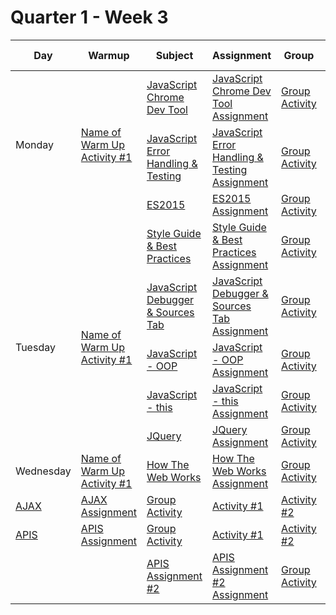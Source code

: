# Quarter 1 - Week 3

<table style="width: 100%">
  <thead>
    <tr>
      <th>Day</th>
      <th>Warmup</th>
      <th>Subject</th>
      <th>Assignment</th>
      <th>Group</th>
      <th>Activity #1</th>
      <th>Activity #2</th>
      <th>Stretch</th>
      <th>Supplemental #1</th>
      <th>Supplemental #2</th>
      <th>Supplemental #3</th>
    </tr>
  </thead>
  <tbody>
      <tr>
      <td rowspan="3">Monday</td>
      <td rowspan="3"><a href="#">Name of Warm Up Activity #1</a>
      </td>
      <td><a href="#">JavaScript Chrome Dev Tool</a>
      </td>
      <td><a href="#">JavaScript Chrome Dev Tool Assignment</a>
      </td>
         <td><a href="#">Group Activity</a>
      </td>
      <td><a href="#">Activity #1</a></td>
      <td><a href="#">Activity #2</a></td>
      <td><a href="#">JS Calculator</a>
      </td>
       <td><a href="#">Supplemental Link #1</a>
      </td>
       <td><a href="#">Supplemental Link #2</a>
      </td>
       <td><a href="#">Supplemental Link #3</a>
      </td>
    </tr>
    <tr>
      <td><a href="#">JavaScript Error Handling & Testing</a>
      </td>
      <td><a href="#">JavaScript Error Handling & Testing Assignment</a>
      </td>
         <td><a href="#">Group Activity</a>
      </td>
       <td><a href="#">Activity #1</a></td>
      <td><a href="#">Activity #2</a></td>
      <td><a href="#">JS Calculator</a>
      </td>
       <td><a href="#">Supplemental Link #1</a>
      </td>
       <td><a href="#">Supplemental Link #2</a>
      </td>
       <td><a href="#">Supplemental Link #3</a>
      </td>
    </tr>
    <tr>
      <td><a href="#">ES2015</a>
      </td>
      <td><a href="#">ES2015 Assignment</a>
      </td>
         <td><a href="#">Group Activity</a>
      </td>
       <td><a href="#">Activity #1</a></td>
      <td><a href="#">Activity #2</a></td>
      <td><a href="#">JS Calculator</a>
      </td>
       <td><a href="#">Supplemental Link #1</a>
      </td>
       <td><a href="#">Supplemental Link #2</a>
      </td>
       <td><a href="#">Supplemental Link #3</a>
      </td>
    </tr>
    <tr>
    <td></td>
    <td></td>
      <td><a href="#">Style Guide & Best Practices</a>
      </td>
      <td><a href="#">Style Guide & Best Practices Assignment</a>
      </td>
         <td><a href="#">Group Activity</a>
      </td>
       <td><a href="#">Activity #1</a></td>
      <td><a href="#">Activity #2</a></td>
      <td><a href="#">JS Calculator</a>
      </td>
       <td><a href="#">Supplemental Link #1</a>
      </td>
       <td><a href="#">Supplemental Link #2</a>
      </td>
       <td><a href="#">Supplemental Link #3</a>
      </td>
    </tr>
    <tr>
      <td rowspan="3">Tuesday</td>
      <td rowspan="3"><a href="#">Name of Warm Up Activity #1</a>
      </td>
      <td><a href="#">JavaScript Debugger & Sources Tab</a>
      </td>
      <td><a href="#">JavaScript Debugger & Sources Tab Assignment</a>
      </td>
         <td><a href="#">Group Activity</a>
      </td>
      <td><a href="#">Activity #1</a></td>
      <td><a href="#">Activity #2</a></td>
      <td><a href="#">JS Calculator</a>
      </td>
       <td><a href="#">Supplemental Link #1</a>
      </td>
       <td><a href="#">Supplemental Link #2</a>
      </td>
       <td><a href="#">Supplemental Link #3</a>
      </td>
    </tr>
    <tr>
      <td><a href="#">JavaScript - OOP</a>
      </td>
      <td><a href="#">JavaScript - OOP Assignment</a>
      </td>
         <td><a href="#">Group Activity</a>
      </td>
       <td><a href="#">Activity #1</a></td>
      <td><a href="#">Activity #2</a></td>
      <td><a href="#">JS Calculator</a>
      </td>
       <td><a href="#">Supplemental Link #1</a>
      </td>
       <td><a href="#">Supplemental Link #2</a>
      </td>
       <td><a href="#">Supplemental Link #3</a>
      </td>
    </tr>
    <tr>
      <td><a href="#">JavaScript - this</a>
      </td>
      <td><a href="#">JavaScript - this Assignment</a>
      </td>
         <td><a href="#">Group Activity</a>
      </td>
       <td><a href="#">Activity #1</a></td>
      <td><a href="#">Activity #2</a></td>
      <td><a href="#">JS Calculator</a>
      </td>
       <td><a href="#">Supplemental Link #1</a>
      </td>
       <td><a href="#">Supplemental Link #2</a>
      </td>
       <td><a href="#">Supplemental Link #3</a>
      </td>
    </tr>
    <tr>
    <td></td>
    <td></td>
      <td><a href="#">JQuery</a>
      </td>
      <td><a href="#">JQuery Assignment</a>
      </td>
         <td><a href="#">Group Activity</a>
      </td>
       <td><a href="#">Activity #1</a></td>
      <td><a href="#">Activity #2</a></td>
      <td><a href="#">JS Calculator</a>
      </td>
       <td><a href="#">Supplemental Link #1</a>
      </td>
       <td><a href="#">Supplemental Link #2</a>
      </td>
       <td><a href="#">Supplemental Link #3</a>
      </td>
    </tr>
    <tr>
      <td>Wednesday</td>
      <td><a href="#">Name of Warm Up Activity #1</a>
      </td>
      <td><a href="#">How The Web Works</a>
      </td>
      <td><a href="#">How The Web Works Assignment</a>
      </td>
         <td><a href="#">Group Activity</a>
      </td>
      <td><a href="#">Activity #1</a></td>
      <td><a href="#">Activity #2</a></td>
      <td><a href="#">JS Calculator</a>
      </td>
       <td><a href="#">Supplemental Link #1</a>
      </td>
       <td><a href="#">Supplemental Link #2</a>
      </td>
       <td><a href="#">Supplemental Link #3</a>
      </td>
    </tr>
    <tr>
      <td><a href="#">AJAX</a>
      </td>
      <td><a href="#">AJAX Assignment</a>
      </td>
         <td><a href="#">Group Activity</a>
      </td>
       <td><a href="#">Activity #1</a></td>
      <td><a href="#">Activity #2</a></td>
      <td><a href="#">JS Calculator</a>
      </td>
       <td><a href="#">Supplemental Link #1</a>
      </td>
       <td><a href="#">Supplemental Link #2</a>
      </td>
       <td><a href="#">Supplemental Link #3</a>
      </td>
    </tr>
    <tr>
      <td><a href="#">APIS</a>
      </td>
      <td><a href="#">APIS Assignment</a>
      </td>
         <td><a href="#">Group Activity</a>
      </td>
       <td><a href="#">Activity #1</a></td>
      <td><a href="#">Activity #2</a></td>
      <td><a href="#">JS Calculator</a>
      </td>
       <td><a href="#">Supplemental Link #1</a>
      </td>
       <td><a href="#">Supplemental Link #2</a>
      </td>
       <td><a href="#">Supplemental Link #3</a>
      </td>
    </tr>
    <tr>
      <td></td>
      <td></td>
      <td><a href="#">APIS Assignment #2</a>
      </td>
      <td><a href="#">APIS Assignment #2 Assignment</a>
      </td>
         <td><a href="#">Group Activity</a>
      </td>
       <td><a href="#">Activity #1</a></td>
      <td><a href="#">Activity #2</a></td>
      <td><a href="#">JS Calculator</a></td>
       <td><a href="#">Supplemental Link #1</a>
      </td>
       <td><a href="#">Supplemental Link #2</a>
      </td>
       <td><a href="#">Supplemental Link #3</a>
      </td>
    </tr>
  </tbody>
</table>
